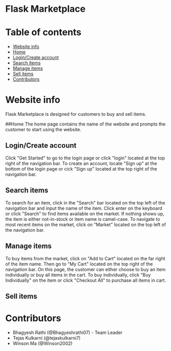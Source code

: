 # Flask Marketplace


# Table of contents
* [Website info](#website-info)
* [Home](#home)
* [Login/Create account](#login-create-account)
* [Search items](#search-items)
* [Manage items](#manage-items)
* [Sell items](#sell-items)
* [Contributors](#contributors)


# Website info
Flask Marketplace is designed for customers to buy and sell items.


##Home
The home page contains the name of the website and prompts the customer to start using the website.


## Login/Create account
Click "Get Started" to go to the login page or click "login" located at the top right of the navigation bar.
To create an account, locate "Sign up" at the bottom of the login page or cick "Sign up" located at the top right of the navigation bar.


## Search items
To search for an item, click in the "Search" bar located on the top left of the navigation bar and input the name of the item.
Click enter on the keyboard or click "Search" to find items available on the market. If nothing shows up, the item is either not-in-stock
or item name is camel-case. To navigate to most recent items on the market, click on "Market" located on the top left of the navigation bar.


## Manage items
To buy items from the market, click on "Add to Cart" located on the far right of the item name. Then go to "My Cart" located on the top
right of the navigation bar. On this page, the customer can either choose to buy an item individually or buy all items in the cart. To buy
individually, click "Buy Individually" on the item or click "Checkout All" to purchase all items in cart.


## Sell items



# Contributors
- Bhagyesh Rathi (@Bhagyeshrathi07) - Team Leader
- Tejas Kulkarni (@tejaskulkarni7)
- Winson Ma (@Winson2002)
